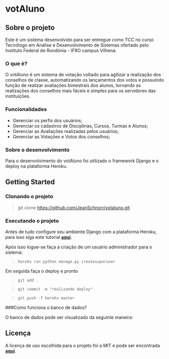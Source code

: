 # votAluno

## Sobre o projeto

Este é um sistema desenvolvido para ser entregue como TCC no curso Tecnólogo em Análise e Desenvolvimento de Sistemas ofertado pelo Instituto Federal de Rondônia - IFRO campus Vilhena.

### O que é?

O votAluno é um sistema de votação voltado para agilizar a realização dos conselhos de classe, automatizando os lançamentos dos votos e possuindo função de realizar avaliações bimestrais dos alunos, tornando as realizações dos conselhos mais fáceis e simples para os servidores das instituições.

### Funcionalidades

 - Gerenciar os perfis dos usuários;
 - Gerenciar os cadastros de  Disciplinas, Cursos, Turmas e Alunos;
 - Gerenciar as Avaliações realizadas pelos usuários;
 - Gerenciar as Votações e Votos dos conselhos;

### Sobre o desenvolvimento

Para o desenvolvimento do votAluno foi utilizado o framework Django e o deploy na plataforma Heroku.

## Getting Started

### Clonando o projeto

> git clone https://github.com/JeanSchnorr/votaluno.git

### Executando o projeto

Antes de tudo configure seu ambiente Django com a plataforma Heroku, para isso siga este tutorial [**aqui**](https://devcenter.heroku.com/articles/deploying-python).

Após isso logue-se faça a criação de um usuário administrador para o sistema:

>```heroku run python manage.py createsuperuser```

Em seguida faça o deploy e pronto

> ```git add . ```

> ```git commit -m "realizando deploy"```

> ```git push -f heroku master```

###Como funciona o banco de dados?

O banco de dados pode ser visualizado da seguinte maneira:



## Licença

A licença de uso escolhida para o projeto foi a MIT e pode ser encontrada [**aqui**](https://github.com/JeanSchnorr/votaluno/blob/master/LICENSE).
